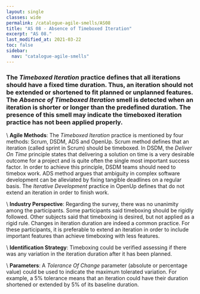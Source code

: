 ```yaml
---
layout: single
classes: wide
permalink: /catalogue-agile-smells/AS08
title: "AS 08 - Absence of Timeboxed Iteration"
excerpt: "AS 08."
last_modified_at: 2021-03-22
toc: false
sidebar:
  nav: "catalogue-agile-smells"
---
```



### The *Timeboxed Iteration* practice defines that all iterations should have a fixed time duration. Thus, an iteration should not be extended or shortened to fit planned or unplanned features. The *Absence of Timeboxed Iteration* smell is detected when an iteration is shorter or longer than the predefined duration. The presence of this smell may indicate the timeboxed iteration practice has not been applied properly.


\\
**Agile Methods**:
The *Timeboxed Iteration* practice is mentioned by four methods: Scrum, DSDM, ADS and OpenUp. 
Scrum method defines that an iteration (called sprint in Scrum) should be timeboxed. 
In DSDM, the *Deliver On Time* principle states that delivering a solution on time is a very desirable outcome for a project and is quite often the single most important success factor. In order to achieve this principle, DSDM teams should need to timebox work. 
ADS method argues that ambiguity in complex software development can be alleviated by fixing tangible deadlines on a regular basis. 
The *Iterative Development* practice in OpenUp defines that do not extend an iteration in order to finish work.

\\
**Industry Perspective**:
Regarding the survey, there was no unanimity among the participants. Some participants said timeboxing should be rigidly followed. Other subjects said that timeboxing is desired, but not applied as a rigid rule. Changes in iteration duration are indeed a common practice. For these participants, it is preferable to extend an iteration in order to include important features than achieve timeboxing with less features.

\\
**Identification Strategy**:
Timeboxing could be verified assessing if there was any variation in the iteration duration after it has been planned.


\\
**Parameters**:
A *Tolerance Of Change* parameter (absolute or percentage value) could be used to indicate the maximum tolerated variation. For example, a 5% tolerance means that an iteration could have their duration shortened or extended by 5% of its baseline duration.
